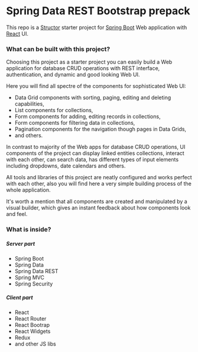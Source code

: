 # Spring Data REST Bootstrap prepack

This repo is a [Structor](https://github.com/ipselon/structor) starter project for [Spring Boot](http://projects.spring.io/spring-boot/) Web application with [React](https://facebook.github.io/react/) UI. 

### What can be built with this project?

Choosing this project as a starter project you can easily build a Web application for database CRUD operations with REST interface, authentication, and dynamic and good looking Web UI. 

Here you will find all spectre of the components for sophisticated Web UI:
  * Data Grid components with sorting, paging, editing and deleting capabilities,
  * List components for collections,
  * Form components for adding, editing records in collections,
  * Form components for filtering data in collections,
  * Pagination components for the navigation though pages in Data Grids,
  * and others.

In contrast to majority of the Web apps for database CRUD operations, UI components of the project can display linked entities collections, interact with each other, can search data, has different types of input elements including dropdowns, date calendars and others.

All tools and libraries of this project are neatly configured and works perfect with each other, also you will find here a very simple building process of the whole application.

It's worth a mention that all components are created and manipulated by a visual builder, which gives an instant feedback about how components look and feel.

### What is inside?

##### Server part

* Spring Boot
* Spring Data
* Spring Data REST
* Spring MVC
* Spring Security

##### Client part

* React
* React Router
* React Bootrap
* React Widgets
* Redux
* and other JS libs



